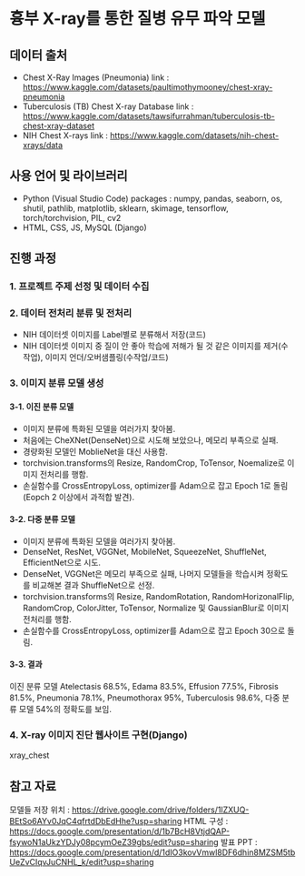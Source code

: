 # 흉부 X-ray를 통한 질병 유무 파악 모델
## 데이터 출처
- Chest X-Ray Images (Pneumonia)
link : https://www.kaggle.com/datasets/paultimothymooney/chest-xray-pneumonia
- Tuberculosis (TB) Chest X-ray Database
link : https://www.kaggle.com/datasets/tawsifurrahman/tuberculosis-tb-chest-xray-dataset
- NIH Chest X-rays
link : https://www.kaggle.com/datasets/nih-chest-xrays/data
## 사용 언어 및 라이브러리
- Python (Visual Studio Code)
packages : numpy, pandas, seaborn, os, shutil, pathlib, matplotlib, sklearn, skimage, tensorflow, torch/torchvision, PIL, cv2
- HTML, CSS, JS, MySQL (Django)
## 진행 과정
### 1. 프로젝트 주제 선정 및 데이터 수집
### 2. 데이터 전처리 분류 및 전처리
- NIH 데이터셋 이미지를 Label별로 분류해서 저장(코드)
- NIH 데이터셋 이미지 중 질이 안 좋아 학습에 저해가 될 것 같은 이미지를 제거(수작업), 이미지 언더/오버샘플링(수작업/코드)
### 3. 이미지 분류 모델 생성
#### 3-1. 이진 분류 모델
- 이미지 분류에 특화된 모델을 여러가지 찾아봄.
- 처음에는 CheXNet(DenseNet)으로 시도해 보았으나, 메모리 부족으로 실패.
- 경량화된 모델인 MoblieNet을 대신 사용함.
- torchvision.transforms의 Resize, RandomCrop, ToTensor, Noemalize로 이미지 전처리를 행함.
- 손실함수를 CrossEntropyLoss, optimizer를 Adam으로 잡고 Epoch 1로 돌림(Eopch 2 이상에서 과적합 발견).
#### 3-2. 다중 분류 모델
- 이미지 분류에 특화된 모델을 여러가지 찾아봄.
- DenseNet, ResNet, VGGNet, MobileNet, SqueezeNet, ShuffleNet, EfficientNet으로 시도.
- DenseNet, VGGNet은 메모리 부족으로 실패, 나머지 모델들을 학습시켜 정확도를 비교해본 결과 ShuffleNet으로 선정.
- torchvision.transforms의 Resize, RandomRotation, RandomHorizonalFlip, RandomCrop, ColorJitter, ToTensor, Normalize 및 GaussianBlur로 이미지 전처리를 행함.
- 손실함수를 CrossEntropyLoss, optimizer를 Adam으로 잡고 Epoch 30으로 돌림.
#### 3-3. 결과
이진 분류 모델 Atelectasis 68.5%, Edama 83.5%, Effusion 77.5%, Fibrosis 81.5%, Pneumonia 78.1%, Pneumothorax 95%, Tuberculosis 98.6%, 다중 분류 모델 54%의 정확도를 보임.
### 4. X-ray 이미지 진단 웹사이트 구현(Django)
xray_chest
## 참고 자료
모델들 저장 위치 :
https://drive.google.com/drive/folders/1lZXUQ-BEtSo6AYv0JqC4qfrtdDbEdHhe?usp=sharing
HTML 구성 :
https://docs.google.com/presentation/d/1b7BcH8VtjdQAP-fsywoN1aUkzYDJy08pcymOeZ39gbs/edit?usp=sharing
발표 PPT :
https://docs.google.com/presentation/d/1dIO3kovVmwl8DF6dhin8MZSM5tbUeZvCIqvJuCNHL_k/edit?usp=sharing
